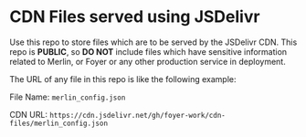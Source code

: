 # CDN Files served using JSDelivr

Use this repo to store files which are to be served by the JSDelivr CDN. This repo is **PUBLIC**, so **DO NOT** include files which have sensitive information related to Merlin, or Foyer or any other production service in deployment.

The URL of any file in this repo is like the following example:

File Name: `merlin_config.json`

CDN URL: `https://cdn.jsdelivr.net/gh/foyer-work/cdn-files/merlin_config.json`
